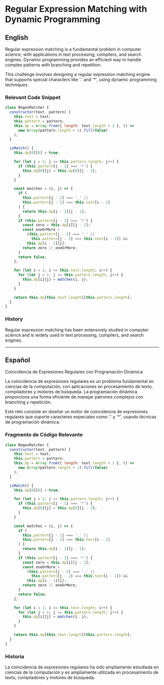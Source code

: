 # Regular Expression Matching with Dynamic Programming

## English

Regular expression matching is a fundamental problem in computer science, with applications in text processing, compilers, and search engines. Dynamic programming provides an efficient way to handle complex patterns with branching and repetition.

This challenge involves designing a regular expression matching engine that supports special characters like '.' and '*', using dynamic programming techniques.

### Relevant Code Snippet

```javascript
class RegexMatcher {
  constructor(text, pattern) {
    this.text = text;
    this.pattern = pattern;
    this.dp = Array.from({ length: text.length + 1 }, () =>
      new Array(pattern.length + 1).fill(false)
    );
  }

  isMatch() {
    this.dp[0][0] = true;

    for (let j = 2; j <= this.pattern.length; j++) {
      if (this.pattern[j - 1] === '*') {
        this.dp[0][j] = this.dp[0][j - 2];
      }
    }

    const matches = (i, j) => {
      if (
        this.pattern[j - 1] === '.' ||
        this.pattern[j - 1] === this.text[i - 1]
      ) {
        return this.dp[i - 1][j - 1];
      }
      if (this.pattern[j - 1] === '*') {
        const zero = this.dp[i][j - 2];
        const oneOrMore =
          (this.pattern[j - 2] === '.' ||
            this.pattern[j - 2] === this.text[i - 1]) &&
          this.dp[i - 1][j];
        return zero || oneOrMore;
      }
      return false;
    };

    for (let i = 1; i <= this.text.length; i++) {
      for (let j = 1; j <= this.pattern.length; j++) {
        this.dp[i][j] = matches(i, j);
      }
    }

    return this.dp[this.text.length][this.pattern.length];
  }
}
```

### History

Regular expression matching has been extensively studied in computer science and is widely used in text processing, compilers, and search engines.

---

## Español

Coincidencia de Expresiones Regulares con Programación Dinámica

La coincidencia de expresiones regulares es un problema fundamental en ciencias de la computación, con aplicaciones en procesamiento de texto, compiladores y motores de búsqueda. La programación dinámica proporciona una forma eficiente de manejar patrones complejos con branching y repetición.

Este reto consiste en diseñar un motor de coincidencia de expresiones regulares que soporte caracteres especiales como '.' y '*', usando técnicas de programación dinámica.

### Fragmento de Código Relevante

```javascript
class RegexMatcher {
  constructor(text, pattern) {
    this.text = text;
    this.pattern = pattern;
    this.dp = Array.from({ length: text.length + 1 }, () =>
      new Array(pattern.length + 1).fill(false)
    );
  }

  isMatch() {
    this.dp[0][0] = true;

    for (let j = 2; j <= this.pattern.length; j++) {
      if (this.pattern[j - 1] === '*') {
        this.dp[0][j] = this.dp[0][j - 2];
      }
    }

    const matches = (i, j) => {
      if (
        this.pattern[j - 1] === '.' ||
        this.pattern[j - 1] === this.text[i - 1]
      ) {
        return this.dp[i - 1][j - 1];
      }
      if (this.pattern[j - 1] === '*') {
        const zero = this.dp[i][j - 2];
        const oneOrMore =
          (this.pattern[j - 2] === '.' ||
            this.pattern[j - 2] === this.text[i - 1]) &&
          this.dp[i - 1][j];
        return zero || oneOrMore;
      }
      return false;
    };

    for (let i = 1; i <= this.text.length; i++) {
      for (let j = 1; j <= this.pattern.length; j++) {
        this.dp[i][j] = matches(i, j);
      }
    }

    return this.dp[this.text.length][this.pattern.length];
  }
}
```

### Historia

La coincidencia de expresiones regulares ha sido ampliamente estudiada en ciencias de la computación y es ampliamente utilizada en procesamiento de texto, compiladores y motores de búsqueda.
